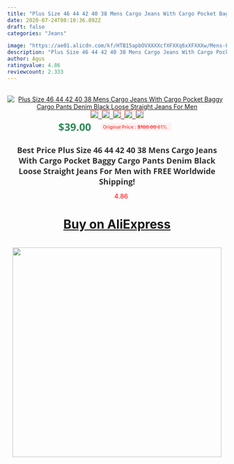 ```yaml
---
title: "Plus Size 46 44 42 40 38 Mens Cargo Jeans With Cargo Pocket Baggy Cargo Pants Denim Black Loose Straight Jeans For Men"
date: 2020-07-24T08:10:36.892Z
draft: false
categories: "Jeans"

image: "https://ae01.alicdn.com/kf/HTB15apbOVXXXXcfXFXXq6xXFXXXw/Mens-Fashion-Black-Cargo-Jeans-Hombre-Side-Pockets-Man-Loose-Moto-Denim-Biker-Jeans-For-Men.jpg"
description: "Plus Size 46 44 42 40 38 Mens Cargo Jeans With Cargo Pocket Baggy Cargo Pants Denim Black Loose Straight Jeans For Men"
author: Agus
ratingvalue: 4.86
reviewcount: 2.333
---
```

<br>
<div style="text-align: center;">
<a href="https://s.click.aliexpress.com/e/_9jScGz" target="_blank" rel="nofollow noopener noreferrer"><img alt="Plus Size 46 44 42 40 38 Mens Cargo Jeans With Cargo Pocket Baggy Cargo Pants Denim Black Loose Straight Jeans For Men" class="magnifier-image" src="https://ae01.alicdn.com/kf/HTB15apbOVXXXXcfXFXXq6xXFXXXw/Mens-Fashion-Black-Cargo-Jeans-Hombre-Side-Pockets-Man-Loose-Moto-Denim-Biker-Jeans-For-Men.jpg_640x640.jpg">
<br>
<img style="border:1px solid salmon" src="https://ae01.alicdn.com/kf/HTB15apbOVXXXXcfXFXXq6xXFXXXw/Mens-Fashion-Black-Cargo-Jeans-Hombre-Side-Pockets-Man-Loose-Moto-Denim-Biker-Jeans-For-Men.jpg_120x120.jpg">&nbsp;&nbsp;<img style="border:1px solid salmon" src="https://ae01.alicdn.com/kf/HTB1xUCPSFXXXXXMXpXXq6xXFXXXj/Mens-Fashion-Black-Cargo-Jeans-Hombre-Side-Pockets-Man-Loose-Moto-Denim-Biker-Jeans-For-Men.jpg_120x120.jpg">&nbsp;&nbsp;<img style="border:1px solid salmon" src="https://ae01.alicdn.com/kf/HTB1RW8jOVXXXXb3XpXXq6xXFXXX7/Mens-Fashion-Black-Cargo-Jeans-Hombre-Side-Pockets-Man-Loose-Moto-Denim-Biker-Jeans-For-Men.jpg_120x120.jpg">&nbsp;&nbsp;<img style="border:1px solid salmon" src="https://ae01.alicdn.com/kf/HTB1uzNvOVXXXXaaXXXXq6xXFXXXY/Mens-Fashion-Black-Cargo-Jeans-Hombre-Side-Pockets-Man-Loose-Moto-Denim-Biker-Jeans-For-Men.jpg_120x120.jpg">&nbsp;&nbsp;<img style="border:1px solid salmon" src="https://ae01.alicdn.com/kf/HTB1wVhoOVXXXXa7XpXXq6xXFXXXb/Mens-Fashion-Black-Cargo-Jeans-Hombre-Side-Pockets-Man-Loose-Moto-Denim-Biker-Jeans-For-Men.jpg_120x120.jpg"></a></div><br0>
<div style="text-align: center;"><span style="background-color: white; border: 0px; box-sizing: border-box; color: seagreen; display: inline-block; font-family: &quot;open sans&quot; , &quot;arial&quot; , &quot;helvetica&quot; , sans-serif , &quot;heiti&quot;; font-size: 24px; font-stretch: inherit; font-weight: 700; line-height: inherit; margin: 0px 10px 0px 0px; padding: 0px; vertical-align: middle;">$39.00 </span>
<span style="background: rgb(255 , 241 , 241); border-radius: 3px; border: 0px; box-sizing: border-box; color: #ff4747; display: inline-block; font-family: inherit; font-size: 12px; font-stretch: inherit; font-style: inherit; font-variant: inherit; font-weight: 600; line-height: inherit; margin: 0px; padding: 2px 5px; transform: scale(0.9); vertical-align: middle;">Original Price : <b style="text-decoration: line-through;">$100.00 </b> 61%&nbsp;&nbsp;</span></div>
<h1 style="color: #333333; display: inline-block; font-family: &quot;open sans&quot; , &quot;arial&quot; , &quot;helvetica&quot; , sans-serif , &quot;heiti&quot;; font-size: 18px; font-stretch: inherit; font-weight: 700; text-align: center;">Best Price Plus Size 46 44 42 40 38 Mens Cargo Jeans With Cargo Pocket Baggy Cargo Pants Denim Black Loose Straight Jeans For Men with FREE Worldwide Shipping!</h1>
<div style="color: #ff4747; text-align: center;">
<img src="https://4.bp.blogspot.com/-M0ZcTcb-5uY/XleCXlxnR4I/AAAAAAAAAEc/OrjgMkXV1oMQFaCRZj5HQwOCBcu3w1FegCPcBGAYYCw/s1600/star.png" style="height: 15px;">&nbsp;<b>4.86</b></div>
<div class="button_cont" align="center"><a class="buynow_a" href="https://s.click.aliexpress.com/e/_9jScGz" target="_blank" rel="nofollow noopener noreferrer"><H1>Buy on AliExpress</H1></a></div><br>
<div class="separator" style="clear: both; text-align: center;">
<img src="https://lh3.googleusercontent.com/-pTy5HemUv9M/XlePHvY0dAI/AAAAAAAAAE4/0nX5iRUoIWY8eMW9Dpxeirr157OZliDIgCLcBGAsYHQ/s1600/badge.gif" width="480">
</div>
